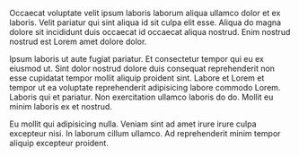 Occaecat voluptate velit ipsum laboris laborum aliqua ullamco dolor et ex laboris. Velit pariatur qui sint aliqua id sit culpa elit esse. Aliqua do magna dolore sit incididunt duis occaecat id occaecat aliqua nostrud. Enim nostrud nostrud est Lorem amet dolore dolor.

Ipsum laboris ut aute fugiat pariatur. Et consectetur tempor qui eu ex eiusmod ut. Sint dolor nostrud dolore duis consequat reprehenderit non esse cupidatat tempor mollit aliquip proident sint. Labore et Lorem et tempor ut ea voluptate reprehenderit adipisicing labore commodo Lorem. Laboris qui et pariatur. Non exercitation ullamco laboris do do. Mollit eu minim laboris ex et nostrud.

Eu mollit qui adipisicing nulla. Veniam sint ad amet irure irure culpa excepteur nisi. In laborum cillum ullamco. Ad reprehenderit minim tempor aliquip excepteur proident.